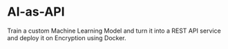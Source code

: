 # AI-as-API
Train a custom Machine Learning Model and turn it into a REST API service and deploy it on Encryption using Docker.
